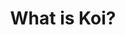 ---
title: What is Koi?
describe: testtesttesttest testtesttesttest 
layout: front
type: general
---